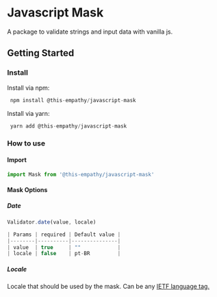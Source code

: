 # Javascript Mask
A package to validate strings and input data with vanilla js.

## Getting Started

### Install

Install via npm:

```javascript
 npm install @this-empathy/javascript-mask
```
Install via yarn:

```javascript
 yarn add @this-empathy/javascript-mask
```

### How to use
#### Import
```javascript
import Mask from '@this-empathy/javascript-mask'
```

#### Mask Options

##### Date

```javascript
Validator.date(value, locale)

| Params | required | Default value |
|--------|----------|---------------|
| value  | true     | ""            |
| locale | false    | pt-BR         |

```


##### Locale 
Locale that should be used by the mask. Can be any [IETF language tag.](https://en.wikipedia.org/wiki/IETF_language_tag)
